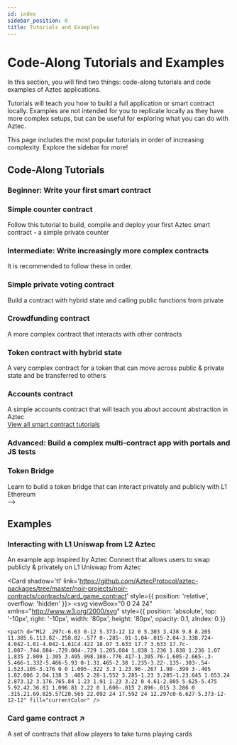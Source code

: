 ```yaml
---
id: index
sidebar_position: 0
title: Tutorials and Examples
---
```


# Code-Along Tutorials and Examples

In this section, you will find two things: code-along tutorials and code examples of Aztec applications. 

Tutorials will teach you how to build a full application or smart contract locally. Examples are not intended for you to replicate locally as they have more complex setups, but can be useful for exploring what you can do with Aztec.

This page includes the most popular tutorials in order of increasing complexity. Explore the sidebar for more!

## Code-Along Tutorials

### Beginner: Write your first smart contract

<div className="card-container full-width">
  <Card shadow='tl' link='/guides/developer_guides/getting_started/quickstart'>
    <CardHeader>
      <h3>Simple counter contract</h3>
    </CardHeader>
    <CardBody>
     Follow this tutorial to build, compile and deploy your first Aztec smart contract - a simple private counter 
    </CardBody>
  </Card>
</div>


### Intermediate: Write increasingly more complex contracts

It is recommended to follow these in order.

<div className="card-container">
  <Card shadow='tl' link='/tutorials/codealong/contract_tutorials/counter_contract'>
    <CardHeader>
      <h3>Simple private voting contract</h3>
    </CardHeader>
    <CardBody>
      Build a contract with hybrid state and calling public functions from private
    </CardBody>
  </Card>

  <Card shadow='tl' link='/tutorials/codealong/contract_tutorials/crowdfunding_contract'>
    <CardHeader>
      <h3>Crowdfunding contract</h3>
    </CardHeader>
    <CardBody>
      A more complex contract that interacts with other contracts
    </CardBody>
  </Card>

  <Card shadow='tl' link='/tutorials/codealong/contract_tutorials/token_contract'>
    <CardHeader>
      <h3>Token contract with hybrid state</h3>
    </CardHeader>
    <CardBody>
      A very complex contract for a token that can move across public & private state and be transferred to others
    </CardBody>
  </Card>

   <Card shadow='tl' link='/tutorials/codealong/contract_tutorials/write_accounts_contract'>
    <CardHeader>
      <h3>Accounts contract</h3>
    </CardHeader>
    <CardBody>
      A simple accounts contract that will teach you about account abstraction in Aztec
    </CardBody>
  </Card>
</div>

<div className="view-all-link">
  <a href="/tutorials/codealong/contract_tutorials/counter_contract">View all smart contract tutorials</a>
</div>

### Advanced: Build a complex multi-contract app with portals and JS tests

<div className="card-container full-width">
  <Card shadow='tl' link='/tutorials/codealong/contract_tutorials/advanced/token_bridge/0_setup.md'>
    <CardHeader>
      <h3>Token Bridge</h3>
    </CardHeader>
    <CardBody>
     Learn to build a token bridge that can interact privately and publicly with L1 Ethereum
    </CardBody>
  </Card>
</div> -->

## Examples

<div className="card-container">
  <Card shadow='tl' link='/tutorials/examples/uniswap/l2_contract'>
    <CardHeader>
      <h3>Interacting with L1 Uniswap from L2 Aztec</h3>
    </CardHeader>
    <CardBody>
      An example app inspired by Aztec Connect that allows users to swap publicly & privately on L1 Uniswap from Aztec
    </CardBody>
  </Card>

<Card shadow='tl' link='https://github.com/AztecProtocol/aztec-packages/tree/master/noir-projects/noir-contracts/contracts/card_game_contract' style={{ position: 'relative', overflow: 'hidden' }}>
  <svg 
    viewBox="0 0 24 24" 
    xmlns="http://www.w3.org/2000/svg" 
    style={{
      position: 'absolute',
      top: '-10px',
      right: '-10px',
      width: '80px',
      height: '80px',
      opacity: 0.1,
      zIndex: 0
    }}
  >
    <path d="M12 .297c-6.63 0-12 5.373-12 12 0 5.303 3.438 9.8 8.205 11.385.6.113.82-.258.82-.577 0-.285-.01-1.04-.015-2.04-3.338.724-4.042-1.61-4.042-1.61C4.422 18.07 3.633 17.7 3.633 17.7c-1.087-.744.084-.729.084-.729 1.205.084 1.838 1.236 1.838 1.236 1.07 1.835 2.809 1.305 3.495.998.108-.776.417-1.305.76-1.605-2.665-.3-5.466-1.332-5.466-5.93 0-1.31.465-2.38 1.235-3.22-.135-.303-.54-1.523.105-3.176 0 0 1.005-.322 3.3 1.23.96-.267 1.98-.399 3-.405 1.02.006 2.04.138 3 .405 2.28-1.552 3.285-1.23 3.285-1.23.645 1.653.24 2.873.12 3.176.765.84 1.23 1.91 1.23 3.22 0 4.61-2.805 5.625-5.475 5.92.42.36.81 1.096.81 2.22 0 1.606-.015 2.896-.015 3.286 0 .315.21.69.825.57C20.565 22.092 24 17.592 24 12.297c0-6.627-5.373-12-12-12" fill="currentColor" />
  </svg>
  <CardHeader style={{ position: 'relative', zIndex: 1 }}>
    <h3>Card game contract <span style={{ marginLeft: '5px', fontSize: '0.8em' }}>↗️</span></h3>
  </CardHeader>
  <CardBody style={{ position: 'relative', zIndex: 1 }}>
    A set of contracts that allow players to take turns playing cards 
  </CardBody>
</Card>
</div>

<style>
{`
  .card-container {
  display: grid;
  grid-template-columns: repeat(auto-fit, minmax(300px, 1fr));
  gap: 1rem;
  margin-bottom: 1rem;
}

.card-container.full-width {
  grid-template-columns: 1fr;
}

@media (min-width: 769px) {
  .card-container:not(.full-width) {
    grid-template-columns: repeat(2, 1fr);
  }
}

.card-link-wrapper {
  display: contents;
}

.card {
  display: flex;
  flex-direction: column;
  height: 100%;
  transition: all 0.3s ease;
}

.card:hover {
  transform: scale(1.02);
}

.card__body {
  flex: 1;
}

.view-all-link {
  text-align: right;
  margin-bottom: 2rem;
}

.view-all-link a {
  font-size: 0.9rem;
  color: var(--ifm-color-primary);
  text-decoration: none;
}
`}
</style>